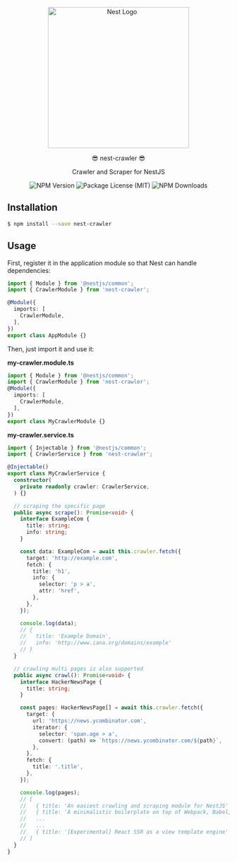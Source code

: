 <p align="center">
  <img src="https://nestjs.com/img/logo_text.svg" width="320" alt="Nest Logo">
</p>
<p align="center">😎 nest-crawler 😎</p>
<p align="center">Crawler and Scraper for NestJS</p>
<p align="center">
  <img src="https://img.shields.io/npm/v/nest-crawler.svg" alt="NPM Version">
  <img src="https://img.shields.io/npm/l/nest-crawler.svg" alt="Package License (MIT)">
  <img src="https://img.shields.io/npm/dm/nest-crawler.svg" alt="NPM Downloads">
</p>

## Installation

```bash
$ npm install --save nest-crawler
```

## Usage

First, register it in the application module so that Nest can handle dependencies:

```ts
import { Module } from '@nestjs/common';
import { CrawlerModule } from 'nest-crawler';

@Module({
  imports: [
    CrawlerModule,
  ],
})
export class AppModule {}
```

Then, just import it and use it:

**my-crawler.module.ts**

```ts
import { Module } from '@nestjs/common';
import { CrawlerModule } from 'nest-crawler';
@Module({
  imports: [
    CrawlerModule,
  ],
})
export class MyCrawlerModule {}
```

**my-crawler.service.ts**

```ts
import { Injectable } from '@nestjs/common';
import { CrawlerService } from 'nest-crawler';

@Injectable()
export class MyCrawlerService {
  constructor(
    private readonly crawler: CrawlerService,
  ) {}

  // scraping the specific page
  public async scrape(): Promise<void> {
    interface ExampleCom {
      title: string;
      info: string;
    }

    const data: ExampleCom = await this.crawler.fetch({
      target: 'http://example.com',
      fetch: {
        title: 'h1',
        info: {
          selector: 'p > a',
          attr: 'href',
        },
      },
    });

    console.log(data);
    // {
    //   title: 'Example Domain',
    //   info: 'http://www.iana.org/domains/example'
    // }
  }

  // crawling multi pages is also supported
  public async crawl(): Promise<void> {
    interface HackerNewsPage {
      title: string;
    }

    const pages: HackerNewsPage[] = await this.crawler.fetch({
      target: {
        url: 'https://news.ycombinator.com',
        iterator: {
          selector: 'span.age > a',
          convert: (path) => `https://news.ycombinator.com/${path}`,
        },
      },
      fetch: {
        title: '.title',
      },
    });

    console.log(pages);
    // [
    //   { title: 'An easiest crawling and scraping module for NestJS' },
    //   { title: 'A minimalistic boilerplate on top of Webpack, Babel, TypeScript and React' },
    //   ...
    //   ...
    //   { title: '[Experimental] React SSR as a view template engine' }
    // ]
  }
}
```

